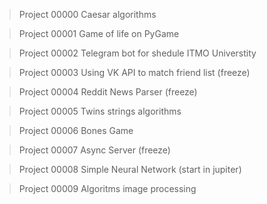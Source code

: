 > Project 00000
Caesar algorithms

> Project 00001
Game of life on PyGame

> Project 00002
Telegram bot for shedule ITMO Universtity 

> Project 00003 
Using VK API to match friend list (freeze)

> Project 00004
Reddit News Parser (freeze)

> Project 00005
Twins strings algorithms

> Project 00006
Bones Game

> Project 00007 
Async Server (freeze)

> Project 00008
Simple Neural Network (start in jupiter)

> Project 00009 
Algoritms image processing